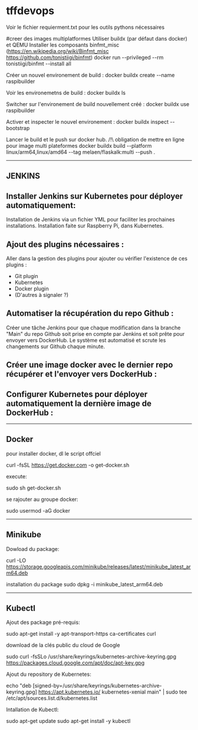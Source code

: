 # tffdevops
Voir le fichier requierment.txt pour les outils pythons nécessaires


#creer des images multiplatformes
Utiliser buildx (par défaut dans docker) et QEMU
Installer les composants binfmt_misc (https://en.wikipedia.org/wiki/Binfmt_misc https://github.com/tonistiigi/binfmt)
docker run --privileged --rm tonistiigi/binfmt --install all

Créer un nouvel environement de build :
docker buildx create --name raspibuilder

Voir les environemetns de build :
docker buildx ls

Switcher sur l'environement de build nouvellement créé :
docker buildx use raspibuilder

Activer et inspecter le nouvel environement :
docker buildx inspect --bootstrap

Lancer le build et le push sur docker hub. /!\ obligation de mettre en ligne pour image multi plateformes
docker buildx build --platform linux/arm64,linux/amd64 --tag melaen/flaskalk:multi --push .

-------
JENKINS
-------

Installer Jenkins sur Kubernetes pour déployer automatiquement:
---------------------------------------------------------------
Installation de Jenkins via un fichier YML pour faciliter les prochaines installations.
Installation faite sur Raspberry Pi, dans Kubernetes.



Ajout des plugins nécessaires :
-------------------------------

Aller dans la gestion des plugins pour ajouter ou vérifier l'existence de ces plugins : 

- Git plugin
- Kubernetes
- Docker plugin
- (D'autres à signaler ?)


Automatiser la récupération du repo Github :
--------------------------------------------

Créer une tâche Jenkins pour que chaque modification dans la branche "Main" du repo Github soit prise
en compte par Jenkins et soit prête pour envoyer vers DockerHub.
Le système est automatisé et scrute les changements sur Github chaque minute.




Créer une image docker avec le dernier repo récupérer et l'envoyer vers DockerHub :
-----------------------------------------------------------------------------------





Configurer Kubernetes pour déployer automatiquement la dernière image de DockerHub :
------------------------------------------------------------------------------------



-------
Docker
-------
pour installer docker, dl le script offciel

 curl -fsSL https://get.docker.com -o get-docker.sh

execute: 

 sudo sh get-docker.sh

se rajouter au groupe docker:

sudo usermod -aG docker <your-user>

-------
Minikube
-------
Dowload du package:

curl -LO https://storage.googleapis.com/minikube/releases/latest/minikube_latest_arm64.deb

installation du package
sudo dpkg -i minikube_latest_arm64.deb


-------
Kubectl
-------

Ajout des package pré-requis:

sudo apt-get install -y apt-transport-https ca-certificates curl


download de la clés public du cloud de Google

sudo curl -fsSLo /usr/share/keyrings/kubernetes-archive-keyring.gpg https://packages.cloud.google.com/apt/doc/apt-key.gpg


Ajout du repository de Kubernetes:

echo "deb [signed-by=/usr/share/keyrings/kubernetes-archive-keyring.gpg] https://apt.kubernetes.io/ kubernetes-xenial main" | sudo tee /etc/apt/sources.list.d/kubernetes.list


Intallation de Kubectl:

sudo apt-get update
sudo apt-get install -y kubectl
